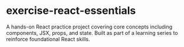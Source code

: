 # exercise-react-essentials
A hands-on React practice project covering core concepts including components, JSX, props, and state. Built as part of a learning series to reinforce foundational React skills.
